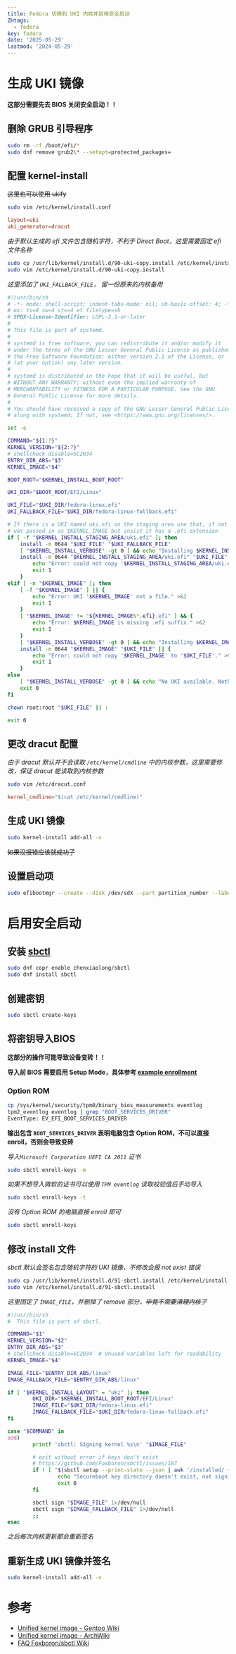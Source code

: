 ```yaml
---
title: Fedora 切换到 UKI 内核并启用安全启动
ZHtags: 
  - fedora
key: fedora
date: '2025-05-29'
lastmod: '2024-05-29'
---
```

# 生成 UKI 镜像
**这部分需要先去 BIOS 关闭安全启动！！**
## 删除 GRUB 引导程序
```bash
sudo rm -rf /boot/efi/*
sudo dnf remove grub2\* --setopt=protected_packages=
```
## 配置 kernel-install
~~这里也可以使用 ukify~~
```bash
sudo vim /etc/kernel/install.conf
```
```conf
layout=uki
uki_generator=dracut
```
*由于默认生成的 efi 文件包含随机字符，不利于 Direct Boot，这里需要固定 efi 文件名称*
```bash
sudo cp /usr/lib/kernel/install.d/90-uki-copy.install /etc/kernel/install.d/
sudo vim /etc/kernel/install.d/90-uki-copy.install
```
*这里添加了 `UKI_FALLBACK_FILE`， 留一份原来的内核备用*
```sh
#!/usr/bin/sh
# -*- mode: shell-script; indent-tabs-mode: nil; sh-basic-offset: 4; -*-
# ex: ts=8 sw=4 sts=4 et filetype=sh
# SPDX-License-Identifier: LGPL-2.1-or-later
#
# This file is part of systemd.
#
# systemd is free software; you can redistribute it and/or modify it
# under the terms of the GNU Lesser General Public License as published by
# the Free Software Foundation; either version 2.1 of the License, or
# (at your option) any later version.
#
# systemd is distributed in the hope that it will be useful, but
# WITHOUT ANY WARRANTY; without even the implied warranty of
# MERCHANTABILITY or FITNESS FOR A PARTICULAR PURPOSE. See the GNU
# General Public License for more details.
#
# You should have received a copy of the GNU Lesser General Public License
# along with systemd; If not, see <https://www.gnu.org/licenses/>.

set -e

COMMAND="${1:?}"
KERNEL_VERSION="${2:?}"
# shellcheck disable=SC2034
ENTRY_DIR_ABS="$3"
KERNEL_IMAGE="$4"

BOOT_ROOT="$KERNEL_INSTALL_BOOT_ROOT"

UKI_DIR="$BOOT_ROOT/EFI/Linux"

UKI_FILE="$UKI_DIR/fedora-linux.efi"
UKI_FALLBACK_FILE="$UKI_DIR/fedora-linux-fallback.efi"

# If there is a UKI named uki.efi on the staging area use that, if not use what
# was passed in as $KERNEL_IMAGE but insist it has a .efi extension
if [ -f "$KERNEL_INSTALL_STAGING_AREA/uki.efi" ]; then
    install -m 0644 "$UKI_FILE" "$UKI_FALLBACK_FILE"
    [ "$KERNEL_INSTALL_VERBOSE" -gt 0 ] && echo "Installing $KERNEL_INSTALL_STAGING_AREA/uki.efi as $UKI_FILE"
    install -m 0644 "$KERNEL_INSTALL_STAGING_AREA/uki.efi" "$UKI_FILE" || {
        echo "Error: could not copy '$KERNEL_INSTALL_STAGING_AREA/uki.efi' to '$UKI_FILE'." >&2
        exit 1
    }
elif [ -n "$KERNEL_IMAGE" ]; then
    [ -f "$KERNEL_IMAGE" ] || {
        echo "Error: UKI '$KERNEL_IMAGE' not a file." >&2
        exit 1
    }
    [ "$KERNEL_IMAGE" != "${KERNEL_IMAGE%*.efi}.efi" ] && {
        echo "Error: $KERNEL_IMAGE is missing .efi suffix." >&2
        exit 1
    }
    [ "$KERNEL_INSTALL_VERBOSE" -gt 0 ] && echo "Installing $KERNEL_IMAGE as $UKI_FILE"
    install -m 0644 "$KERNEL_IMAGE" "$UKI_FILE" || {
        echo "Error: could not copy '$KERNEL_IMAGE' to '$UKI_FILE'." >&2
        exit 1
    }
else
    [ "$KERNEL_INSTALL_VERBOSE" -gt 0 ] && echo "No UKI available. Nothing to do."
    exit 0
fi

chown root:root "$UKI_FILE" || :

exit 0

```
## 更改 dracut 配置
*由于 dracut 默认并不会读取 `/etc/kernel/cmdline` 中的内核参数，这里需要修改，保证 dracut 能读取到内核参数*
```bash
sudo vim /etc/dracut.conf
```
```conf
kernel_cmdline="$(cat /etc/kernel/cmdline)"
```
## 生成 UKI 镜像
```bash
sudo kernel-install add-all -v
```
~~如果没报错应该就成功了~~
## 设置启动项
```bash
sudo efibootmgr --create --disk /dev/sdX --part partition_number --label "Fedora" --loader '\EFI\Linux\fedora-linux.efi' --unicode
```
# 启用安全启动
## 安装 [sbctl](https://github.com/Foxboron/sbctl)
```bash
sudo dnf copr enable chenxiaolong/sbctl
sudo dnf install sbctl
```
## 创建密钥
```bash
sudo sbctl create-keys
```
## 将密钥导入BIOS
**这部分的操作可能导致设备变砖！！**   
    
**导入前 BIOS 需要启用 Setup Mode，具体参考 [example enrollment](https://github.com/Foxboron/sbctl/blob/master/docs/workflow-example.md)**

### Option ROM

```bash
cp /sys/kernel/security/tpm0/binary_bios_measurements eventlog
tpm2_eventlog eventlog | grep "BOOT_SERVICES_DRIVER"
EventType: EV_EFI_BOOT_SERVICES_DRIVER
```
**输出包含 `BOOT_SERVICES_DRIVER` 表明电脑包含 Option ROM，不可以直接 enroll，否则会导致变砖**

*导入`Microsoft Corporation UEFI CA 2011` 证书*
```bash
sudo sbctl enroll-keys -m
```

*如果不想导入微软的证书可以使用 `TPM eventlog` 读取校验值后手动导入*
```bash
sudo sbctl enroll-keys -t
```

*没有 Option ROM 的电脑直接 enroll 即可*
```bash
sudo sbctl enroll-keys
```

## 修改 install 文件
*sbctl 默认会签名包含随机字符的 UKI 镜像，不修改会报 not exist 错误*
```bash
sudo cp /usr/lib/kernel/install.d/91-sbctl.install /etc/kernel/install.d/
sudo vim /etc/kernel/install.d/91-sbctl.install
```
*这里固定了 `IMAGE_FILE`，并删掉了 remove 部分，~~毕竟不需要清理内核了~~*
```sh
#!/usr/bin/sh
#  This file is part of sbctl.

COMMAND="$1"
KERNEL_VERSION="$2"
ENTRY_DIR_ABS="$3"
# shellcheck disable=SC2034  # Unused variables left for readability
KERNEL_IMAGE="$4"

IMAGE_FILE="$ENTRY_DIR_ABS/linux"
IMAGE_FALLBACK_FILE="$ENTRY_DIR_ABS/linux"

if [ "$KERNEL_INSTALL_LAYOUT" = "uki" ]; then
        UKI_DIR="$KERNEL_INSTALL_BOOT_ROOT/EFI/Linux"
        IMAGE_FILE="$UKI_DIR/fedora-linux.efi"
        IMAGE_FALLBACK_FILE="$UKI_DIR/fedora-linux-fallback.efi"
fi

case "$COMMAND" in
add)
        printf 'sbctl: Signing kernel %s\n' "$IMAGE_FILE"

        # exit without error if keys don't exist
        # https://github.com/Foxboron/sbctl/issues/187
        if ! [ "$(sbctl setup --print-state --json | awk '/installed/ { gsub(/,$/,"",$2); print $2 }')" = "true" ]; then
                echo "Secureboot key directory doesn't exist, not signing!"
                exit 0
        fi

        sbctl sign "$IMAGE_FILE" 1>/dev/null
        sbctl sign "$IMAGE_FALLBACK_FILE" 1>/dev/null
        ;;
esac
```
*之后每次内核更新都会重新签名*

## 重新生成 UKI 镜像并签名
```bash
sudo kernel-install add-all -v
```
# 参考
- [Unified kernel image - Gentoo Wiki](https://wiki.gentoo.org/wiki/Unified_kernel_image)
- [Unified kernel image - ArchWiki](https://wiki.archlinux.org/title/Unified_kernel_image)
- [FAQ Foxboron/sbctl Wiki](https://github.com/Foxboron/sbctl/wiki/FAQ)

